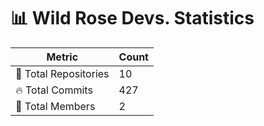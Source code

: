 # 📊 Wild Rose Devs. Statistics

| Metric            | Count |
|------------------|------|
| 📂 Total Repositories | 10 |
| 🔥 Total Commits   | 427 |
| 👥 Total Members   | 2 |

